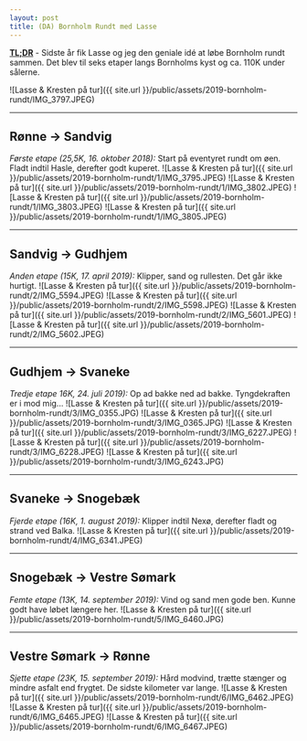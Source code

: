 ```yaml
---
layout: post
title: (DA) Bornholm Rundt med Lasse
---
```


**[TL;DR](http://en.wikipedia.org/wiki/Wikipedia:Too_long;_didn't_read)** - Sidste år fik Lasse og jeg den geniale idé at løbe Bornholm rundt sammen. Det blev til seks etaper langs Bornholms kyst og ca. 110K under sålerne.

![Lasse & Kresten på tur]({{ site.url }}/public/assets/2019-bornholm-rundt/IMG_3797.JPEG)

---

## Rønne -> Sandvig
*Første etape (25,5K, 16. oktober 2018):* Start på eventyret rundt om øen. Fladt indtil Hasle, derefter godt kuperet.
 ![Lasse & Kresten på tur]({{ site.url }}/public/assets/2019-bornholm-rundt/1/IMG_3795.JPEG)
 ![Lasse & Kresten på tur]({{ site.url }}/public/assets/2019-bornholm-rundt/1/IMG_3802.JPEG)
 ![Lasse & Kresten på tur]({{ site.url }}/public/assets/2019-bornholm-rundt/1/IMG_3803.JPEG)
 ![Lasse & Kresten på tur]({{ site.url }}/public/assets/2019-bornholm-rundt/1/IMG_3805.JPEG)

---

## Sandvig -> Gudhjem
*Anden etape (15K, 17. april 2019):* Klipper, sand og rullesten. Det går ikke hurtigt.
 ![Lasse & Kresten på tur]({{ site.url }}/public/assets/2019-bornholm-rundt/2/IMG_5594.JPEG)
 ![Lasse & Kresten på tur]({{ site.url }}/public/assets/2019-bornholm-rundt/2/IMG_5598.JPEG)
 ![Lasse & Kresten på tur]({{ site.url }}/public/assets/2019-bornholm-rundt/2/IMG_5601.JPEG)
 ![Lasse & Kresten på tur]({{ site.url }}/public/assets/2019-bornholm-rundt/2/IMG_5602.JPEG)

---

## Gudhjem -> Svaneke
*Tredje etape 16K, 24. juli 2019):* Op ad bakke ned ad bakke. Tyngdekraften er i mod mig...
 ![Lasse & Kresten på tur]({{ site.url }}/public/assets/2019-bornholm-rundt/3/IMG_0355.JPG)
 ![Lasse & Kresten på tur]({{ site.url }}/public/assets/2019-bornholm-rundt/3/IMG_0365.JPG)
 ![Lasse & Kresten på tur]({{ site.url }}/public/assets/2019-bornholm-rundt/3/IMG_6227.JPEG)
 ![Lasse & Kresten på tur]({{ site.url }}/public/assets/2019-bornholm-rundt/3/IMG_6228.JPEG)
 ![Lasse & Kresten på tur]({{ site.url }}/public/assets/2019-bornholm-rundt/3/IMG_6243.JPG)

---

## Svaneke -> Snogebæk
*Fjerde etape (16K, 1. august 2019):* Klipper indtil Nexø, derefter fladt og strand ved Balka.
 ![Lasse & Kresten på tur]({{ site.url }}/public/assets/2019-bornholm-rundt/4/IMG_6341.JPEG)

---

## Snogebæk -> Vestre Sømark
*Femte etape (13K, 14. september 2019):* Vind og sand men gode ben. Kunne godt have løbet længere her.
 ![Lasse & Kresten på tur]({{ site.url }}/public/assets/2019-bornholm-rundt/5/IMG_6460.JPG)

---

## Vestre Sømark -> Rønne
*Sjette etape (23K, 15. september 2019):* Hård modvind, trætte stænger og mindre asfalt end frygtet. De sidste kilometer var lange.
 ![Lasse & Kresten på tur]({{ site.url }}/public/assets/2019-bornholm-rundt/6/IMG_6462.JPEG)
 ![Lasse & Kresten på tur]({{ site.url }}/public/assets/2019-bornholm-rundt/6/IMG_6465.JPEG)
 ![Lasse & Kresten på tur]({{ site.url }}/public/assets/2019-bornholm-rundt/6/IMG_6467.JPEG)
